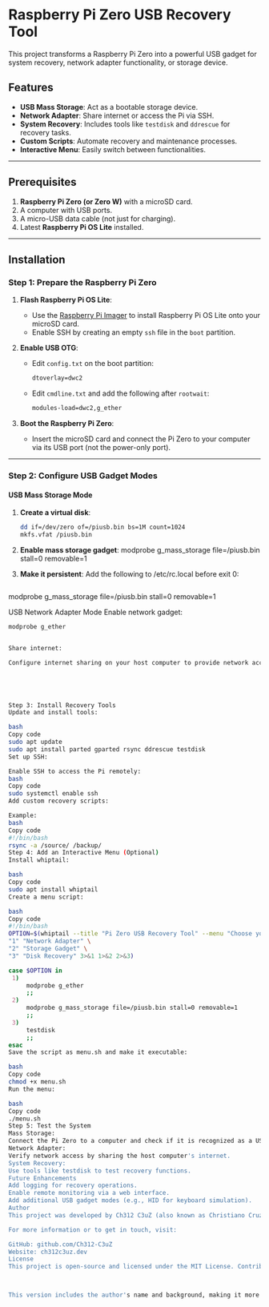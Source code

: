 # Raspberry Pi Zero USB Recovery Tool

This project transforms a Raspberry Pi Zero into a powerful USB gadget for system recovery, network adapter functionality, or storage device.

## Features
- **USB Mass Storage**: Act as a bootable storage device.
- **Network Adapter**: Share internet or access the Pi via SSH.
- **System Recovery**: Includes tools like `testdisk` and `ddrescue` for recovery tasks.
- **Custom Scripts**: Automate recovery and maintenance processes.
- **Interactive Menu**: Easily switch between functionalities.

---

## Prerequisites
1. **Raspberry Pi Zero (or Zero W)** with a microSD card.
2. A computer with USB ports.
3. A micro-USB data cable (not just for charging).
4. Latest **Raspberry Pi OS Lite** installed.

---

## Installation

### Step 1: Prepare the Raspberry Pi Zero
1. **Flash Raspberry Pi OS Lite**:
   - Use the [Raspberry Pi Imager](https://www.raspberrypi.com/software/) to install Raspberry Pi OS Lite onto your microSD card.
   - Enable SSH by creating an empty `ssh` file in the `boot` partition.

2. **Enable USB OTG**:
   - Edit `config.txt` on the boot partition:
     ```txt
     dtoverlay=dwc2
     ```
   - Edit `cmdline.txt` and add the following after `rootwait`:
     ```txt
     modules-load=dwc2,g_ether
     ```

3. **Boot the Raspberry Pi Zero**:
   - Insert the microSD card and connect the Pi Zero to your computer via its USB port (not the power-only port).

---

### Step 2: Configure USB Gadget Modes

#### USB Mass Storage Mode
1. **Create a virtual disk**:
   ```bash
   dd if=/dev/zero of=/piusb.bin bs=1M count=1024
   mkfs.vfat /piusb.bin


2. **Enable mass storage gadget**:
modprobe g_mass_storage file=/piusb.bin stall=0 removable=1



3. **Make it persistent**:
Add the following to /etc/rc.local before exit 0:
   ```bash
modprobe g_mass_storage file=/piusb.bin stall=0 removable=1




USB Network Adapter Mode
Enable network gadget:
   ```bash
modprobe g_ether


Share internet:

Configure internet sharing on your host computer to provide network access to the Pi Zero.





Step 3: Install Recovery Tools
Update and install tools:

bash
Copy code
sudo apt update
sudo apt install parted gparted rsync ddrescue testdisk
Set up SSH:

Enable SSH to access the Pi remotely:
bash
Copy code
sudo systemctl enable ssh
Add custom recovery scripts:

Example:
bash
Copy code
#!/bin/bash
rsync -a /source/ /backup/
Step 4: Add an Interactive Menu (Optional)
Install whiptail:

bash
Copy code
sudo apt install whiptail
Create a menu script:

bash
Copy code
#!/bin/bash
OPTION=$(whiptail --title "Pi Zero USB Recovery Tool" --menu "Choose your option" 15 60 4 \
"1" "Network Adapter" \
"2" "Storage Gadget" \
"3" "Disk Recovery" 3>&1 1>&2 2>&3)

case $OPTION in
    1)
        modprobe g_ether
        ;;
    2)
        modprobe g_mass_storage file=/piusb.bin stall=0 removable=1
        ;;
    3)
        testdisk
        ;;
esac
Save the script as menu.sh and make it executable:

bash
Copy code
chmod +x menu.sh
Run the menu:

bash
Copy code
./menu.sh
Step 5: Test the System
Mass Storage:
Connect the Pi Zero to a computer and check if it is recognized as a USB storage device.
Network Adapter:
Verify network access by sharing the host computer's internet.
System Recovery:
Use tools like testdisk to test recovery functions.
Future Enhancements
Add logging for recovery operations.
Enable remote monitoring via a web interface.
Add additional USB gadget modes (e.g., HID for keyboard simulation).
Author
This project was developed by Ch312 C3uZ (also known as Christiano Cruz), an American-Brazilian cybersecurity expert, penetration testing specialist, and firmware modification professional. Ch312 C3uZ is passionate about building innovative tools using Raspberry Pi devices and creating solutions for system recovery and management.

For more information or to get in touch, visit:

GitHub: github.com/Ch312-C3uZ
Website: ch312c3uz.dev
License
This project is open-source and licensed under the MIT License. Contributions are welcome!



This version includes the author's name and background, making it more personal and professional. Let me know if you'd like further modifications!







